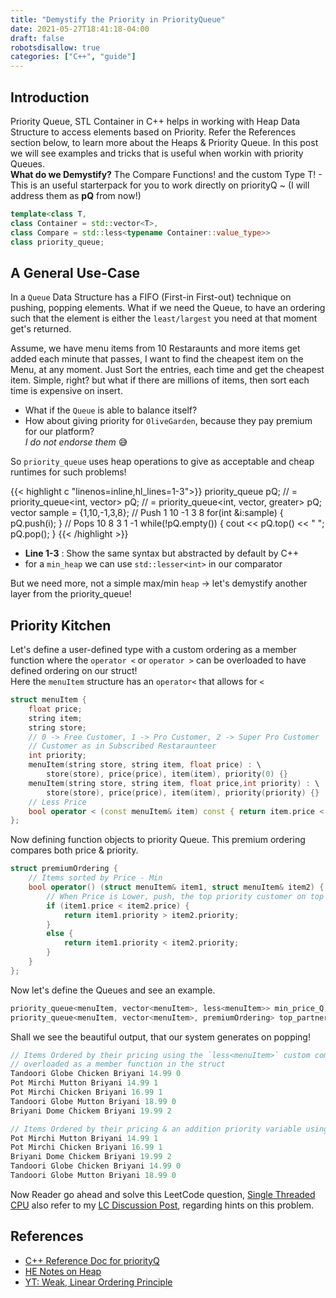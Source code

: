 ```yaml
---
title: "Demystify the Priority in PriorityQueue"
date: 2021-05-27T18:41:18-04:00
draft: false
robotsdisallow: true
categories: ["C++", "guide"]
---
```

## Introduction
Priority Queue, STL Container in C++ helps in working with Heap Data Structure to access elements based on Priority. Refer the References section below, to learn more about the Heaps & Priority Queue. In this post we will see examples and tricks that is useful when workin with priority Queues.  
**What do we Demystify?** The Compare Functions! and the custom Type T! - This is an useful starterpack for you to work directly on priorityQ ~ (I will address them as **pQ** from now!)  
  
```C++
template<class T, 
class Container = std::vector<T>, 
class Compare = std::less<typename Container::value_type>>
class priority_queue;
```  

## A General Use-Case
In a `Queue` Data Structure has a FIFO (First-in First-out) technique on pushing, popping elements. What if we need the Queue, to have an ordering such that the element is either the `least/largest` you need at that moment get's returned.  

Assume, we have menu items from 10 Restaraunts and more items get added each minute that passes, I want to find the cheapest item on the Menu, at any moment. Just Sort the entries, each time and get the cheapest item. Simple, right? but what if there are millions of items, then sort each time is expensive on insert.  

* What if the `Queue` is able to balance itself?  
* How about giving priority for `OliveGarden`, because they pay premium for our platform?   
*I do not endorse them* :sweat_smile:  

So `priority_queue` uses heap operations to give as acceptable and cheap runtimes for such problems!  

{{< highlight c "linenos=inline,hl_lines=1-3">}}
priority_queue<int> pQ;
// = priority_queue<int, vector<int>> pQ;
// = priority_queue<int, vector<int>, greater<int>> pQ;
vector<int> sample = {1,10,-1,3,8};
// Push 1 10 -1 3 8
for(int &i:sample) {
    pQ.push(i);
}
// Pops 10 8 3 1 -1
while(!pQ.empty()) {
    cout << pQ.top() << " ";
    pQ.pop();
}
{{< /highlight >}}  

* **Line 1-3** : Show the same syntax but abstracted by default by C++  
* for a `min_heap` we can use `std::lesser<int>` in our comparator

But we need more, not a simple max/min `heap` -> let's demystify another layer from the priority_queue!

## Priority Kitchen
Let's define a user-defined type with a custom ordering as a member function where the `operator <` or `operator >` can be overloaded to have defined ordering on our struct!  
Here the `menuItem` structure has an `operator<` that allows for `<`
``` c++
struct menuItem {
    float price;
    string item;
    string store;
    // 0 -> Free Customer, 1 -> Pro Customer, 2 -> Super Pro Customer
    // Customer as in Subscribed Restaraunteer
    int priority;
    menuItem(string store, string item, float price) : \
        store(store), price(price), item(item), priority(0) {}
    menuItem(string store, string item, float price,int priority) : \
        store(store), price(price), item(item), priority(priority) {}
    // Less Price
    bool operator < (const menuItem& item) const { return item.price < price; }
};
```
Now defining function objects to priority Queue. This premium ordering compares both price & priority.
```C++
struct premiumOrdering {
    // Items sorted by Price - Min
    bool operator() (struct menuItem& item1, struct menuItem& item2) {
        // When Price is Lower, push, the top priority customer on top
        if (item1.price < item2.price) {
            return item1.priority > item2.priority;
        }
        else {
            return item1.priority < item2.priority;
        }
    }
};
```
Now let's define the Queues and see an example.
```c++
priority_queue<menuItem, vector<menuItem>, less<menuItem>> min_price_Q;
priority_queue<menuItem, vector<menuItem>, premiumOrdering> top_partner_Q;
```

Shall we see the beautiful output, that our system generates on popping!
```c++
// Items Ordered by their pricing using the `less<menuItem>` custom compare<T>
// overloaded as a member function in the struct
Tandoori Globe Chicken Briyani 14.99 0
Pot Mirchi Mutton Briyani 14.99 1
Pot Mirchi Chicken Briyani 16.99 1
Tandoori Globe Mutton Briyani 18.99 0
Briyani Dome Chickem Briyani 19.99 2

// Items Ordered by their pricing & an addition priority variable using the compare object
Pot Mirchi Mutton Briyani 14.99 1
Pot Mirchi Chicken Briyani 16.99 1
Briyani Dome Chickem Briyani 19.99 2
Tandoori Globe Chicken Briyani 14.99 0
Tandoori Globe Mutton Briyani 18.99 0
```

Now Reader<T> go ahead and solve this LeetCode question, [Single Threaded CPU](https://leetcode.com/problems/single-threaded-cpu/) also refer to my [LC Discussion Post](https://leetcode.com/problems/single-threaded-cpu/discuss/1165656/C%2B%2B-or-The-Inefficient-Single-Threaded-CPU-or-600ms-151MB), regarding hints on this problem.



## References
* [C++ Reference Doc for priorityQ](https://en.cppreference.com/w/cpp/container/priority_queue)
* [HE Notes on Heap](https://www.hackerearth.com/practice/notes/heaps-and-priority-queues/)
* [YT: Weak, Linear Ordering Principle](https://www.youtube.com/watch?v=GWgobwdUCtE)